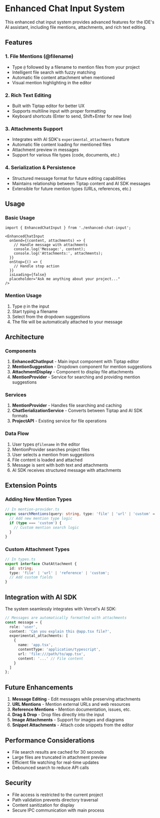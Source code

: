# Enhanced Chat Input System

This enhanced chat input system provides advanced features for the IDE's AI assistant, including file mentions, attachments, and rich text editing.

## Features

### 1. File Mentions (@filename)
- Type `@` followed by a filename to mention files from your project
- Intelligent file search with fuzzy matching
- Automatic file content attachment when mentioned
- Visual mention highlighting in the editor

### 2. Rich Text Editing
- Built with Tiptap editor for better UX
- Supports multiline input with proper formatting
- Keyboard shortcuts (Enter to send, Shift+Enter for new line)

### 3. Attachments Support
- Integrates with AI SDK's `experimental_attachments` feature
- Automatic file content loading for mentioned files
- Attachment preview in messages
- Support for various file types (code, documents, etc.)

### 4. Serialization & Persistence
- Structured message format for future editing capabilities
- Maintains relationship between Tiptap content and AI SDK messages
- Extensible for future mention types (URLs, references, etc.)

## Usage

### Basic Usage
```tsx
import { EnhancedChatInput } from './enhanced-chat-input';

<EnhancedChatInput
  onSend={(content, attachments) => {
    // Handle message with attachments
    console.log('Message:', content);
    console.log('Attachments:', attachments);
  }}
  onStop={() => {
    // Handle stop action
  }}
  isLoading={false}
  placeholder="Ask me anything about your project..."
/>
```

### Mention Usage
1. Type `@` in the input
2. Start typing a filename
3. Select from the dropdown suggestions
4. The file will be automatically attached to your message

## Architecture

### Components

1. **EnhancedChatInput** - Main input component with Tiptap editor
2. **MentionSuggestion** - Dropdown component for mention suggestions
3. **AttachmentDisplay** - Component to display file attachments
4. **MentionProvider** - Service for searching and providing mention suggestions

### Services

1. **MentionProvider** - Handles file searching and caching
2. **ChatSerializationService** - Converts between Tiptap and AI SDK formats
3. **ProjectAPI** - Existing service for file operations

### Data Flow

1. User types `@filename` in the editor
2. MentionProvider searches project files
3. User selects a mention from suggestions
4. File content is loaded and attached
5. Message is sent with both text and attachments
6. AI SDK receives structured message with attachments

## Extension Points

### Adding New Mention Types
```typescript
// In mention-provider.ts
async searchMentions(query: string, type: 'file' | 'url' | 'custom' = 'all') {
  // Add new mention type logic
  if (type === 'custom') {
    // Custom mention search logic
  }
}
```

### Custom Attachment Types
```typescript
// In types.ts
export interface ChatAttachment {
  id: string;
  type: 'file' | 'url' | 'reference' | 'custom';
  // Add custom fields
}
```

## Integration with AI SDK

The system seamlessly integrates with Vercel's AI SDK:

```typescript
// Messages are automatically formatted with attachments
const message = {
  role: 'user',
  content: 'Can you explain this @app.tsx file?',
  experimental_attachments: [
    {
      name: 'app.tsx',
      contentType: 'application/typescript',
      url: 'file:///path/to/app.tsx',
      content: '...' // File content
    }
  ]
};
```

## Future Enhancements

1. **Message Editing** - Edit messages while preserving attachments
2. **URL Mentions** - Mention external URLs and web resources
3. **Reference Mentions** - Mention documentation, issues, etc.
4. **Drag & Drop** - Drop files directly into the input
5. **Image Attachments** - Support for images and diagrams
6. **Snippet Attachments** - Attach code snippets from the editor

## Performance Considerations

- File search results are cached for 30 seconds
- Large files are truncated in attachment preview
- Efficient file watching for real-time updates
- Debounced search to reduce API calls

## Security

- File access is restricted to the current project
- Path validation prevents directory traversal
- Content sanitization for display
- Secure IPC communication with main process
